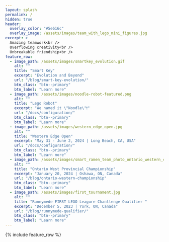 ```yaml
---
layout: splash
permalink: /
hidden: true
header:
  overlay_color: "#5e616c"
  overlay_image: /assets/images/team_with_lego_mini_figures.jpg
excerpt: >
  Amazing teamwork<br />
  Overflowing creativity<br />
  Unbreakable friendship<br />
feature_row:
  - image_path: /assets/images/smartkey_evolution.gif
    alt: ""
    title: "Smart Key"
    excerpt: "Evolution and Beyond"
    url: "/blog/smart-key-evolution/"
    btn_class: "btn--primary"
    btn_label: "Learn more"
  - image_path: /assets/images/noodle-robot-featured.png
    alt: ""
    title: "Lego Robot"
    excerpt: "We named it \"Noodle\"❗"
    url: "/docs/configuration/"
    btn_class: "btn--primary"
    btn_label: "Learn more"
  - image_path: /assets/images/western_edge_open.jpg
    alt: ""
    title: "Western Edge Open"
    excerpt: "May 31 - June 2, 2024 | Long Beach, CA, USA"
    url: "/docs/configuration/"
    btn_class: "btn--primary"
    btn_label: "Learn more"
  - image_path: /assets/images/smart_ramen_team_photo_ontario_western_competition.jpg
    alt: ""
    title: "Ontario West Provincial Championship"
    excerpt: "January 20, 2024 | Oshawa, ON, Canada"
    url: "/blog/ontario-western-championship"
    btn_class: "btn--primary"
    btn_label: "Learn more"
  - image_path: /assets/images/first_tournament.jpg
    alt: ""
    title: "Runnymede FIRST LEGO Leagure Chanllenge Qualifier "
    excerpt: "December 5, 2023 | York, ON, Canada"
    url: "/blog/runnymede-qualifier/"
    btn_class: "btn--primary"
    btn_label: "Learn more"      
---
```


{% include feature_row %}
